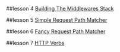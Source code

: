 ##lesson 4 [Building The Middlewares Stack][4]

##lesson 5 [Simple Request Path Matcher][5]

##lesson 6 [Fancy Request Path Matcher][6]

##lesson 7 [HTTP Verbs][7]

[4]:(https://gist.github.com/hayeah/6bbe2bebf58ec9ae889a)
[5]:(https://gist.github.com/hayeah/5933719969b041b1cfff)
[6]:(https://gist.github.com/hayeah/5a79837c9646b8398fd2)
[7]:(https://gist.github.com/hayeah/8af3c2c52427c3e8b3bb)


